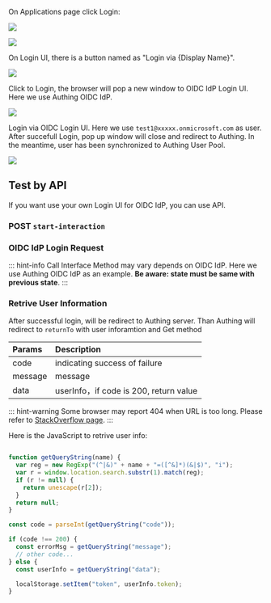 <IntegrationDetailCard title="Login via OIDC">

On Applications page click Login:

![](~@imagesEnUs/connections/oidc/oidc-login1.jpg)

![](~@imagesEnUs/connections/oidc/oidc-login2.jpg)

On Login UI, there is a button named as "Login via {Display Name}".

![](~@imagesEnUs/connections/oidc/oidc-login3.jpg)

Click to Login, the browser will pop a new window to OIDC IdP Login UI. Here we use Authing OIDC IdP.

![](~@imagesEnUs/connections/oidc/oidc-login4.jpg)

Login via OIDC Login UI. Here we use `test1@xxxxx.onmicrosoft.com` as user. After succefull Login, pop up window will close and redirect to Authing. In the meantime, user has been synchronized to Authing User Pool.

![](~@imagesEnUs/connections/oidc/oidc-login5.jpg)

## Test by API

If you want use your own Login UI for OIDC IdP, you can use API.

### POST `start-interaction`

<ApiMethodSpec method="post" host="https://core.authing.cn" path="/api/v2/connections/oidc/start-interaction">
<template slot="description">

When user been redirected from OIDC IdP to Authing server. Authing use `state` in callback to determine the user should be in which User Pool. So we need to link state with User Pool.

</template>
<template slot="bodyParams">
<ApiMethodParam name="state" type="string" description="Random String, use for futher OIDC request" required/>
<ApiMethodParam name="userPoolId" type="string" description="User Pool Id" required/>
<ApiMethodParam name="returnTo" type="string" description="Callback URL" required/>
</template>
<template slot="response">
<ApiMethodResponse httpCode="200">

```js
{
    code: 200,
    message: "ok"
}
```

</ApiMethodResponse>
</template>
</ApiMethodSpec>

### OIDC IdP Login Request

::: hint-info
Call Interface Method may vary depends on OIDC IdP. Here we use Authing OIDC IdP as an example.
**Be aware: state must be same with previous state**.
:::

<ApiMethodSpec method="get" host="https://<domain name>.authing.cn" path="/oidc/auth" summary=" " description="Login request need an URL and parameter below: ">
<template slot="queryParams">
<ApiMethodParam name="client_id" type="string" description="Client ID" required/>
<ApiMethodParam name="redirect_uri" type="string" description=" " required>

Redirect URL After successful Login OP will send Authorization code to this URL by query. This value are reqeuored in configuration.

</ApiMethodParam>
<ApiMethodParam name="scope" type="string" required>

Request information, must includ openid. separate each scope by space. id_token will include those scope information after decrypt.

</ApiMethodParam>
<ApiMethodParam name="response_type" type="string" required>

Response type，could be: code, id_token, id_token token, code id_token, code token, code id_token token. after successful login. request OP return information. if include code, will return Authoriztion code. if include id_token, will return id_token. if include token, will return access_token.

</ApiMethodParam>
<ApiMethodParam name="prompt" type="string">

could be none，login，consent, select_account. Determine interactive mode with OP. if need refresh_token, value must be consent.

</ApiMethodParam>
<ApiMethodParam name="state" type="string" required>

Random string. In case of CSRF attack. if state in response is not same as before, mean been attacked.

</ApiMethodParam>

<ApiMethodParam name="nonce" type="string" description="Random String, In case of Replay attack."/>
</template>

</ApiMethodSpec>

### Retrive User Information

After successful login, will be redirect to Authing server. Than Authing will redirect to `returnTo` with user inforamtion and Get method

| Params    | Description                                   |
| :------ | :------------------------------------- |
| code    | indicating success of failure          |
| message | message                                |
| data    | userInfo，if code is 200, return value |

::: hint-warning
Some browser may report 404 when URL is too long. Please refer to [StackOverflow page](https://stackoverflow.com/questions/28681366/in-asp-net-mvc-would-a-querystring-too-long-result-in-404-file-not-found-error/28681600).
:::

Here is the JavaScript to retrive user info:

```js

function getQueryString(name) {
  var reg = new RegExp("(^|&)" + name + "=([^&]*)(&|$)", "i");
  var r = window.location.search.substr(1).match(reg);
  if (r != null) {
    return unescape(r[2]);
  }
  return null;
}

const code = parseInt(getQueryString("code"));

if (code !== 200) {
  const errorMsg = getQueryString("message");
  // other code...
} else {
  const userInfo = getQueryString("data");

  localStorage.setItem("token", userInfo.token);
}
```

</IntegrationDetailCard>
